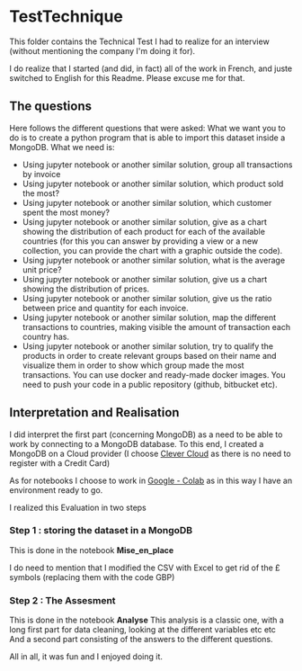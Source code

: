 # TestTechnique

This folder contains the Technical Test I had to realize for an interview (without mentioning the company I'm doing it for).

I do realize that I started (and did, in fact) all of the work in French, and juste switched to English for this Readme. Please excuse me for that.

## The questions

Here follows the different questions that were asked:
What we want you to do is to create a python program that is able to import this dataset inside a MongoDB.
What we need is:
*   Using jupyter notebook or another similar solution, group all transactions by invoice
*   Using jupyter notebook or another similar solution, which product sold the most?
*   Using jupyter notebook or another similar solution, which customer spent the most money?
*   Using jupyter notebook or another similar solution, give as a chart showing the distribution of each product for each of the available countries (for this you can answer by providing a view or a new collection, you can provide the chart with a graphic outside the code).
*   Using jupyter notebook or another similar solution, what is the average unit price?
*   Using jupyter notebook or another similar solution, give us a chart showing the distribution of prices.
*   Using jupyter notebook or another similar solution, give us the ratio between price and quantity for each invoice.
*   Using jupyter notebook or another similar solution, map the different transactions to countries, making visible the amount of transaction each country has.
*   Using jupyter notebook or another similar solution, try to qualify the products in order to create relevant groups based on their name and visualize them in order to show which group made the most transactions.
You can use docker and ready-made docker images.
You need to push your code in a public repository (github, bitbucket etc).

## Interpretation and Realisation

I did interpret the first part (concerning MongoDB) as a need to be able to work by connecting to a MongoDB database.
To this end, I created a MongoDB on a Cloud provider (I choose [Clever Cloud](https://www.clever-cloud.com/fr/) as there is no need to register with a Credit Card)

As for notebooks I choose to work in [Google - Colab](https://colab.research.google.com) as in this way I have an environment ready to go.

I realized this Evaluation in two steps

### Step 1 : storing the dataset in a MongoDB
This is done in the notebook **Mise_en_place**

I do need to mention that I modified the CSV with Excel to get rid of the £ symbols (replacing them with the code GBP)

### Step 2 : The Assesment
This is done in the notebook **Analyse**
This analysis is a classic one, with a long first part for data cleaning, looking at the different variables etc etc
And a second part consisting of the answers to the different questions.

All in all, it was fun and I enjoyed doing it.
